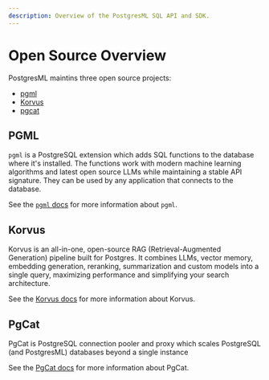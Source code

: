 ```yaml
---
description: Overview of the PostgresML SQL API and SDK.
---
```


# Open Source Overview

PostgresML maintins three open source projects:
- [pgml](pgml/)
- [Korvus](korvus/)
- [pgcat](pgcat/)

## PGML

`pgml` is a PostgreSQL extension which adds SQL functions to the database where it's installed. The functions work with modern machine learning algorithms and latest open source LLMs while maintaining a stable API signature. They can be used by any application that connects to the database.

See the [`pgml` docs](pgml/) for more information about `pgml`.

## Korvus

Korvus is an all-in-one, open-source RAG (Retrieval-Augmented Generation) pipeline built for Postgres. It combines LLMs, vector memory, embedding generation, reranking, summarization and custom models into a single query, maximizing performance and simplifying your search architecture.

See the [Korvus docs](korvus/) for more information about Korvus.

## PgCat

PgCat is PostgreSQL connection pooler and proxy which scales PostgreSQL (and PostgresML) databases beyond a single instance

See the [PgCat docs](pgcat/) for more information about PgCat.
